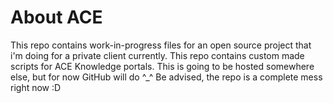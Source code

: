 # About ACE
This repo contains work-in-progress files for an open source project that i'm doing for a private client currently.
This repo contains custom made scripts for ACE Knowledge portals. This is going to be hosted somewhere else, but for now GitHub will do ^_^
Be advised, the repo is a complete mess right now :D
